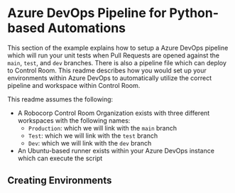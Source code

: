 # Azure DevOps Pipeline for Python-based Automations

This section of the example explains how to setup a Azure DevOps pipeline which will run your unit tests when Pull Requests are opened against the `main`, `test`, and `dev` branches. There is also a pipeline file which can deploy to Control Room. This readme describes how you would set up your environments within Azure DevOps to automatically utilize the correct pipeline and workspace within Control Room.

This readme assumes the following:

* A Robocorp Control Room Organization exists with three different workspaces with the following names:
    * `Production`: which we will link with the `main` branch
    * `Test`: which we will link with the `test` branch
    * `Dev`: which we will link with the `dev` branch
* An Ubuntu-based runner exists within your Azure DevOps instance which can execute the script

## Creating Environments

